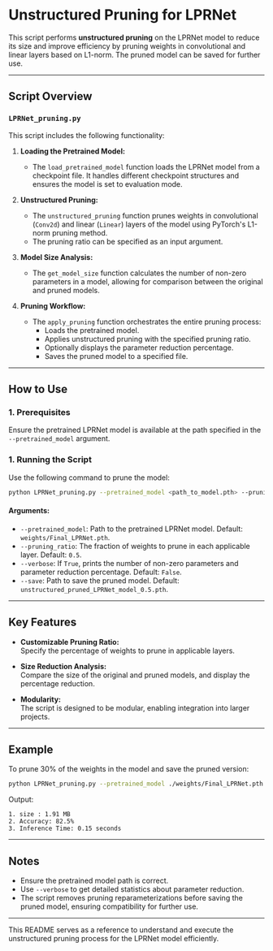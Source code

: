 # Unstructured Pruning for LPRNet

This script performs **unstructured pruning** on the LPRNet model to reduce its size and improve efficiency by pruning weights in convolutional and linear layers based on L1-norm. The pruned model can be saved for further use.

---

## Script Overview

### **`LPRNet_pruning.py`**

This script includes the following functionality:

1. **Loading the Pretrained Model:**  
   - The `load_pretrained_model` function loads the LPRNet model from a checkpoint file. It handles different checkpoint structures and ensures the model is set to evaluation mode.

2. **Unstructured Pruning:**  
   - The `unstructured_pruning` function prunes weights in convolutional (`Conv2d`) and linear (`Linear`) layers of the model using PyTorch's L1-norm pruning method.
   - The pruning ratio can be specified as an input argument.

3. **Model Size Analysis:**  
   - The `get_model_size` function calculates the number of non-zero parameters in a model, allowing for comparison between the original and pruned models.

4. **Pruning Workflow:**  
   - The `apply_pruning` function orchestrates the entire pruning process:
     - Loads the pretrained model.
     - Applies unstructured pruning with the specified pruning ratio.
     - Optionally displays the parameter reduction percentage.
     - Saves the pruned model to a specified file.

---

## How to Use

### 1. Prerequisites

Ensure the pretrained LPRNet model is available at the path specified in the `--pretrained_model` argument.


### 1. Running the Script

Use the following command to prune the model:
```bash
python LPRNet_pruning.py --pretrained_model <path_to_model.pth> --pruning_ratio 0.5 --verbose True --save <output_path.pth>
```

#### Arguments:
- `--pretrained_model`: Path to the pretrained LPRNet model. Default: `weights/Final_LPRNet.pth`.
- `--pruning_ratio`: The fraction of weights to prune in each applicable layer. Default: `0.5`.
- `--verbose`: If `True`, prints the number of non-zero parameters and parameter reduction percentage. Default: `False`.
- `--save`: Path to save the pruned model. Default: `unstructured_pruned_LPRNet_model_0.5.pth`.

---

## Key Features

- **Customizable Pruning Ratio:**  
  Specify the percentage of weights to prune in applicable layers.

- **Size Reduction Analysis:**  
  Compare the size of the original and pruned models, and display the percentage reduction.

- **Modularity:**  
  The script is designed to be modular, enabling integration into larger projects.

---

## Example

To prune 30% of the weights in the model and save the pruned version:
```bash
python LPRNet_pruning.py --pretrained_model ./weights/Final_LPRNet.pth --pruning_ratio 0.3 --verbose True --save ./weights/pruned_LPRNet_0.3.pth
```

Output:
```
1. size : 1.91 MB
2. Accuracy: 82.5%
3. Inference Time: 0.15 seconds
```

---

## Notes

- Ensure the pretrained model path is correct.
- Use `--verbose` to get detailed statistics about parameter reduction.
- The script removes pruning reparameterizations before saving the pruned model, ensuring compatibility for further use.

--- 

This README serves as a reference to understand and execute the unstructured pruning process for the LPRNet model efficiently.
